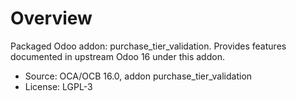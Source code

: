 # Overview

Packaged Odoo addon: purchase_tier_validation. Provides features documented in upstream Odoo 16 under this addon.

- Source: OCA/OCB 16.0, addon purchase_tier_validation
- License: LGPL-3
